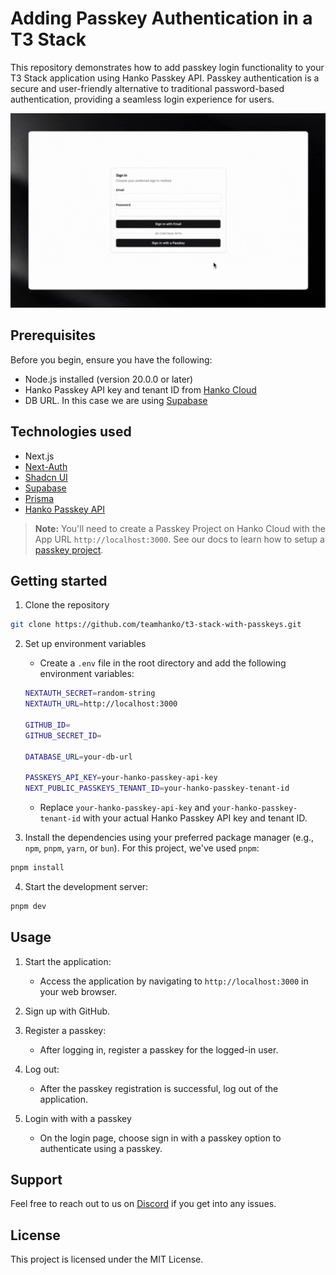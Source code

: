 # Adding Passkey Authentication in a T3 Stack

This repository demonstrates how to add passkey login functionality to your T3 Stack application using Hanko Passkey API. Passkey authentication is a secure and user-friendly alternative to traditional password-based authentication, providing a seamless login experience for users.

![Passkey demo](/passkey.gif)

## Prerequisites

Before you begin, ensure you have the following:

- Node.js installed (version 20.0.0 or later)
- Hanko Passkey API key and tenant ID from [Hanko Cloud](https://cloud.hanko.io/)
- DB URL. In this case we are using [Supabase](https://supabase.com/)

## Technologies used

- Next.js
- [Next-Auth](https://authjs.dev/) 
- [Shadcn UI](https://ui.shadcn.com/)
- [Supabase](https://supabase.com/)
- [Prisma](https://www.prisma.io/)
- [Hanko Passkey API](https://www.hanko.io/features/hanko-passkey-api)

> **Note:**
> You'll need to create a Passkey Project on Hanko Cloud with the App URL `http://localhost:3000`. See our docs to learn how to setup a [passkey project](https://docs.hanko.io/passkey-api/setup-passkey-project).

## Getting started

1. Clone the repository

```bash
git clone https://github.com/teamhanko/t3-stack-with-passkeys.git
```

2. Set up environment variables

   * Create a `.env` file in the root directory and add the following environment variables:


    ```sh
    NEXTAUTH_SECRET=random-string
    NEXTAUTH_URL=http://localhost:3000

    GITHUB_ID=
    GITHUB_SECRET_ID=

    DATABASE_URL=your-db-url

    PASSKEYS_API_KEY=your-hanko-passkey-api-key
    NEXT_PUBLIC_PASSKEYS_TENANT_ID=your-hanko-passkey-tenant-id
    ```

   * Replace `your-hanko-passkey-api-key` and `your-hanko-passkey-tenant-id` with your actual Hanko Passkey API key and tenant ID.

1. Install the dependencies using your preferred package manager (e.g., `npm`, `pnpm`, `yarn`, or `bun`). For this project, we've used `pnpm`:

```bash
pnpm install
```

4. Start the development server:

```bash
pnpm dev
```

## Usage

1. Start the application:

   - Access the application by navigating to `http://localhost:3000` in your web browser.

2. Sign up with GitHub.

3. Register a passkey:

   - After logging in, register a passkey for the logged-in user.

4. Log out:

   - After the passkey registration is successful, log out of the application.

5. Login with with a passkey

   - On the login page, choose sign in with a passkey option to authenticate using a passkey.

## Support

Feel free to reach out to us on [Discord](https://hanko.io/community) if you get into any issues.

## License

This project is licensed under the MIT License.






